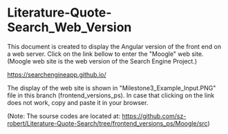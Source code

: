 # Literature-Quote-Search_Web_Version

This document is created to display the Angular version of the front end on a web server.
Click on the link bellow to enter the "Moogle" web site. (Moogle web site is the web version of the Search Engine Project.)

https://searchengineapp.github.io/


The display of the web site is shown in "Milestone3_Example_Input.PNG" file in this branch (frontend_versions_ps).
In case that clicking on the link does not work, copy and paste it in your browser. 


(Note: The sourse codes are located at: https://github.com/sz-robert/Literature-Quote-Search/tree/frontend_versions_ps/Moogle/src)
